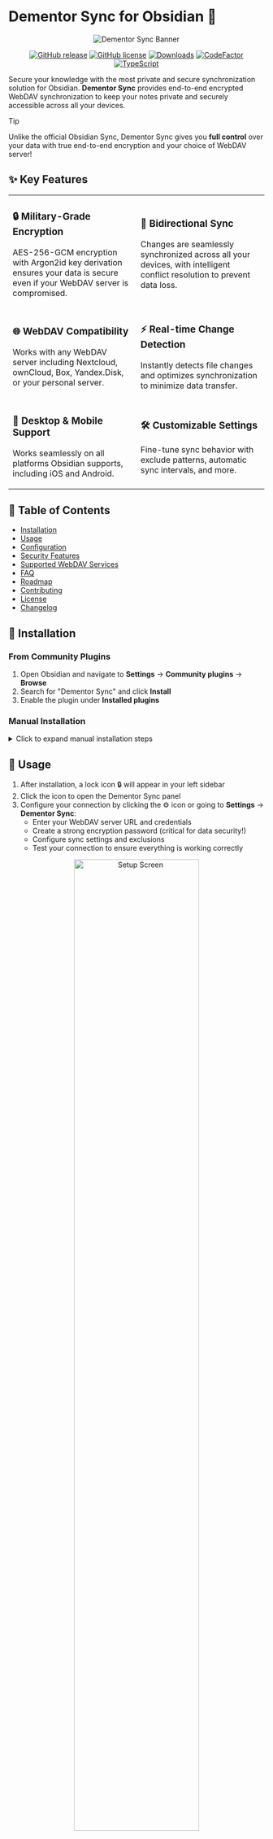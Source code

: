 # Dementor Sync for Obsidian 🔐

<div align="center">

![Dementor Sync Banner](https://raw.githubusercontent.com/T-7219/obsidian-dementor-sync/main/assets/banner.png)

[![GitHub release](https://img.shields.io/badge/version-v1.0.1-4684b1?style=flat-square)](https://github.com/T-7219/obsidian-dementor-sync/releases/latest)
[![GitHub license](https://img.shields.io/github/license/T-7219/obsidian-dementor-sync?style=flat-square&color=4684b1)](LICENSE)
[![Downloads](https://img.shields.io/github/downloads/T-7219/obsidian-dementor-sync/total?color=4684b1&style=flat-square)](https://github.com/T-7219/obsidian-dementor-sync/releases)
[![CodeFactor](https://img.shields.io/codefactor/grade/github/T-7219/obsidian-dementor-sync?style=flat-square)](https://www.codefactor.io/repository/github/T-7219/obsidian-dementor-sync)
[![TypeScript](https://img.shields.io/badge/TypeScript-4.7-blue?style=flat-square&color=3178c6)](https://www.typescriptlang.org/)

</div>

Secure your knowledge with the most private and secure synchronization solution for Obsidian. **Dementor Sync** provides end-to-end encrypted WebDAV synchronization to keep your notes private and securely accessible across all your devices.

> [!TIP]
> Unlike the official Obsidian Sync, Dementor Sync gives you **full control** over your data with true end-to-end encryption and your choice of WebDAV server!

## ✨ Key Features

<table>
  <tr>
    <td width="50%">
      <h3>🔒 Military-Grade Encryption</h3>
      <p>AES-256-GCM encryption with Argon2id key derivation ensures your data is secure even if your WebDAV server is compromised.</p>
    </td>
    <td width="50%">
      <h3>🔄 Bidirectional Sync</h3>
      <p>Changes are seamlessly synchronized across all your devices, with intelligent conflict resolution to prevent data loss.</p>
    </td>
  </tr>
  <tr>
    <td width="50%">
      <h3>🌐 WebDAV Compatibility</h3>
      <p>Works with any WebDAV server including Nextcloud, ownCloud, Box, Yandex.Disk, or your personal server.</p>
    </td>
    <td width="50%">
      <h3>⚡ Real-time Change Detection</h3>
      <p>Instantly detects file changes and optimizes synchronization to minimize data transfer.</p>
    </td>
  </tr>
  <tr>
    <td width="50%">
      <h3>📱 Desktop & Mobile Support</h3>
      <p>Works seamlessly on all platforms Obsidian supports, including iOS and Android.</p>
    </td>
    <td width="50%">
      <h3>🛠️ Customizable Settings</h3>
      <p>Fine-tune sync behavior with exclude patterns, automatic sync intervals, and more.</p>
    </td>
  </tr>
</table>

## 📖 Table of Contents
- [Installation](#-installation)
- [Usage](#-usage)
- [Configuration](#-configuration)
- [Security Features](#-security-features)
- [Supported WebDAV Services](#-supported-webdav-services)
- [FAQ](#-frequently-asked-questions)
- [Roadmap](#-roadmap)
- [Contributing](#-contributing)
- [License](#-license)
- [Changelog](#-changelog)

## 🔧 Installation

### From Community Plugins

1. Open Obsidian and navigate to **Settings** → **Community plugins** → **Browse**
2. Search for "Dementor Sync" and click **Install**
3. Enable the plugin under **Installed plugins**

### Manual Installation

<details>
<summary>Click to expand manual installation steps</summary>

1. Download the `main.js`, `styles.css`, and `manifest.json` files from the [latest release](https://github.com/T-7219/obsidian-dementor-sync/releases/latest)
2. Create a folder called `dementor-sync` in your vault's `.obsidian/plugins/` directory
3. Copy the downloaded files into the `dementor-sync` folder
4. Restart Obsidian and enable the plugin in **Settings** → **Community plugins**

</details>

## 🚀 Usage

1. After installation, a lock icon 🔒 will appear in your left sidebar
2. Click the icon to open the Dementor Sync panel
3. Configure your connection by clicking the ⚙️ icon or going to **Settings** → **Dementor Sync**:
   - Enter your WebDAV server URL and credentials
   - Create a strong encryption password (critical for data security!)
   - Configure sync settings and exclusions
   - Test your connection to ensure everything is working correctly

<div align="center">
  <img src="https://raw.githubusercontent.com/T-7219/obsidian-dementor-sync/main/assets/screenshots/setup.png" alt="Setup Screen" width="70%"/>
</div>

> [!IMPORTANT]
> Your encryption password is used to protect your data and is **never** transmitted to the server. If you lose this password, your synchronized data cannot be recovered! Please store it securely.

## ⚙️ Configuration

| Setting | Description |
|---------|-------------|
| **WebDAV URL** | The URL of your WebDAV server (including path) |
| **Username** | Your WebDAV server username |
| **Password** | Your WebDAV server password |
| **Encryption Password** | Password for encrypting/decrypting your data |
| **Auto-sync** | Toggle automatic synchronization |
| **Sync Interval** | How often automatic sync occurs (in minutes) |
| **Excluded Patterns** | Glob patterns for files to exclude from sync |
| **Sync on Startup** | Whether to sync when Obsidian launches |
| **Sync Attachments** | Whether to sync attachment files |

### Connection Diagnostics

If you're having trouble connecting to your WebDAV server, the plugin now offers enhanced diagnostics:

1. Go to **Settings** → **Dementor Sync**
2. Click the **Test Connection** button to run a comprehensive diagnostics check
3. The plugin will display detailed information about any connection issues
4. Use the diagnostic information to troubleshoot and resolve connection problems

## 🛡️ Security Features

- **End-to-End Encryption**: Your data is encrypted locally before transmission
- **Zero-Knowledge Design**: Your encryption keys never leave your device
- **Modern Cryptography**: AES-256-GCM for encryption, Argon2id for key derivation
- **Encrypted Filenames**: Even filenames are encrypted to protect your privacy
- **No Telemetry**: Your data and usage patterns are never tracked or reported

## 🔄 Supported WebDAV Services

Dementor Sync works with a wide range of WebDAV services, including specific optimizations for:

### Yandex.Disk
- Automatically detects Yandex.WebDAV servers
- Uses the appropriate path structure (`disk:/ObsidianSync/`)
- Implements extended error handling for Yandex-specific responses
- **URL**: `https://webdav.yandex.ru`

### Nextcloud/ownCloud
- Standard WebDAV compatibility
- **URL format**: `https://your-nextcloud-instance.com/remote.php/webdav/`

### Box
- Standard WebDAV compatibility
- **URL format**: `https://dav.box.com/dav`

### Generic WebDAV Servers
- Compatible with any server following the WebDAV standard
- Adjustable timeouts for slower connections
- Detailed connection diagnostics

## ❓ Frequently Asked Questions

<details>
<summary><b>Can I use multiple devices with the same vault?</b></summary>
Yes! Just install Dementor Sync on each device and use the exact same encryption password.
</details>

<details>
<summary><b>What happens if I change my encryption password?</b></summary>
Changing your encryption password requires re-encrypting all your data. Use the "Change Encryption Password" option in settings, which will handle this process automatically.
</details>

<details>
<summary><b>Is Dementor Sync compatible with the official Obsidian Sync?</b></summary>
No, you should use either Dementor Sync or Obsidian Sync, but not both simultaneously for the same vault.
</details>

<details>
<summary><b>What WebDAV providers are recommended?</b></summary>
We recommend Nextcloud (self-hosted or through a provider), pCloud, Box, or Yandex.Disk for their reliable WebDAV implementations.
</details>

<details>
<summary><b>I'm having connection issues with Yandex.WebDAV, what should I do?</b></summary>
The plugin now features enhanced diagnostics for Yandex.WebDAV connections. Test your connection in settings and check the detailed error messages. Make sure you're using the correct URL (https://webdav.yandex.ru) and valid credentials.
</details>

<details>
<summary><b>Why am I getting path-related errors with WebDAV?</b></summary>
Different WebDAV servers handle paths differently. As of v1.0.1, the plugin automatically detects specific providers (like Yandex.WebDAV) and adjusts path handling accordingly.
</details>

## 🗺️ Roadmap

- [ ] Version history and rollback functionality
- [ ] Selective sync for specific folders
- [ ] Improved conflict resolution with visual diffs
- [ ] Additional encryption options
- [ ] Sync statistics and monitoring dashboard
- [ ] Self-contained versioning system
- [ ] Support for additional cloud storage providers

## 🤝 Contributing

Contributions are welcome and appreciated! See [CONTRIBUTING.md](CONTRIBUTING.md) for guidelines.

1. Fork the repository
2. Create your feature branch: `git checkout -b feature/amazing-feature`
3. Commit your changes: `git commit -m 'Add some amazing feature'`
4. Push to the branch: `git push origin feature/amazing-feature`
5. Open a Pull Request

## 📄 License

This project is licensed under the [Creative Commons Attribution 4.0 International License (CC BY 4.0)](LICENSE).

## 📋 Changelog

For a detailed list of changes in each version, please see the [CHANGELOG.md](CHANGELOG.md) file.

---

<div align="center">
  <p>
    <a href="https://github.com/T-7219/obsidian-dementor-sync/issues">Report Bug</a> •
    <a href="https://github.com/T-7219/obsidian-dementor-sync/issues">Request Feature</a> •
    <a href="https://ko-fi.com/t7219">Buy Me a Coffee</a>
  </p>
  <p>Made with ❤️ for the Obsidian community</p>
</div>

